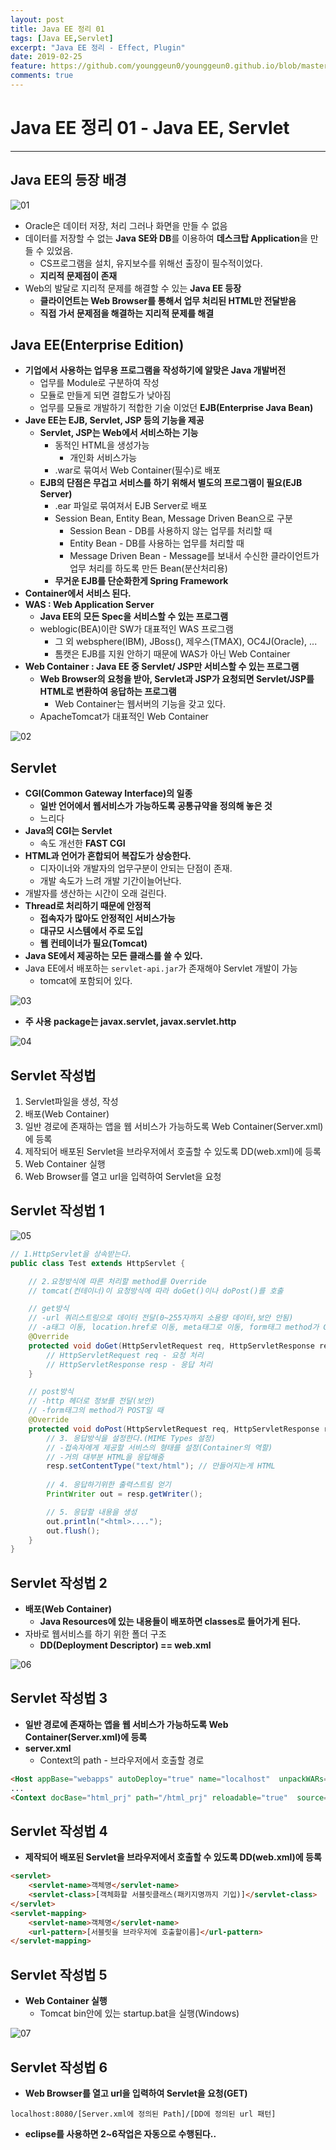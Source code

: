 ```yaml
---
layout: post
title: Java EE 정리 01
tags: [Java EE,Servlet]
excerpt: "Java EE 정리 - Effect, Plugin"
date: 2019-02-25
feature: https://github.com/younggeun0/younggeun0.github.io/blob/master/_posts/img/javaEe/JavaEeImageFeature.png?raw=true
comments: true
---
```

 
# Java EE 정리 01 - Java EE, Servlet

---

## Java EE의 등장 배경

![01](https://github.com/younggeun0/younggeun0.github.io/blob/master/_posts/img/javaEe/01/01.png?raw=true)

* Oracle은 데이터 저장, 처리 그러나 화면을 만들 수 없음
* 데이터를 저장할 수 없는 **Java SE와 DB**를 이용하여 **데스크탑 Application**을 만들 수 있었음.
     * CS프로그램을 설치, 유지보수를 위해선 출장이 필수적이었다.
     * **지리적 문제점이 존재**
* Web의 발달로 지리적 문제를 해결할 수 있는 **Java EE 등장**
     * **클라이언트는 Web Browser를 통해서 업무 처리된 HTML만 전달받음**
     * **직접 가서 문제점을 해결하는 지리적 문제를 해결**

## Java EE(Enterprise Edition)

* **기업에서 사용하는 업무용 프로그램을 작성하기에 알맞은 Java 개발버전**
     * 업무를 Module로 구분하여 작성
     * 모듈로 만들게 되면 결합도가 낮아짐
     * 업무를 모듈로 개발하기 적합한 기술 이었던 **EJB(Enterprise Java Bean)**
* **Jave EE는 EJB, Servlet, JSP 등의 기능을 제공**
     * **Servlet, JSP는 Web에서 서비스하는 기능**
          * 동적인 HTML을 생성가능
               * 개인화 서비스가능
          * .war로 묶여서 Web Container(필수)로 배포
     * **EJB의 단점은 무겁고 서비스를 하기 위해서 별도의 프로그램이 필요(EJB Server)**
          * .ear 파일로 묶여져서 EJB Server로 배포
          * Session Bean, Entity Bean, Message Driven Bean으로 구분
               * Session Bean - DB를 사용하지 않는 업무를 처리할 때 
               * Entity Bean - DB를 사용하는 업무를 처리할 때
               * Message Driven Bean - Message를 보내서 수신한 클라이언트가 업무 처리를 하도록 만든 Bean(분산처리용)
          * **무거운 EJB를 단순화한게 Spring Framework**
* **Container에서 서비스 된다.**
* **WAS : Web Application Server**
     * **Java EE의 모든 Spec을 서비스할 수 있는 프로그램**
     * weblogic(BEA)이란 SW가 대표적인 WAS 프로그램
          * 그 외 websphere(IBM), JBoss(), 제우스(TMAX), OC4J(Oracle), ... 
          * 톰캣은 EJB를 지원 안하기 때문에 WAS가 아닌 Web Container
* **Web Container : Java EE 중 Servlet/ JSP만 서비스할 수 있는 프로그램**
     * **Web Browser의 요청을 받아,  Servlet과 JSP가 요청되면 Servlet/JSP를 HTML로 변환하여 응답하는 프로그램**
          * Web Container는 웹서버의 기능을 갖고 있다.
     * ApacheTomcat가 대표적인 Web Container

![02](https://github.com/younggeun0/younggeun0.github.io/blob/master/_posts/img/javaEe/01/02.png?raw=true)


## Servlet

* **CGI(Common Gateway Interface)의 일종**
     * **일반 언어에서 웹서비스가 가능하도록 공통규약을 정의해 놓은 것**
     * 느리다
* **Java의 CGI는 Servlet**
     * 속도 개선한 **FAST CGI**
* **HTML과 언어가 혼합되어 복잡도가 상승한다.**
     * 디자이너와 개발자의 업무구분이 안되는 단점이 존재.
     * 개발 속도가 느려 개발 기간이늘어난다.
* 개발자를 생산하는 시간이 오래 걸린다.
* **Thread로 처리하기 때문에 안정적**
     * **접속자가 많아도 안정적인 서비스가능**
     * **대규모 시스템에서 주로 도입**
     * **웹 컨테이너가 필요(Tomcat)**
* **Java SE에서 제공하는 모든 클래스를 쓸 수 있다.**
* Java EE에서 배포하는 `servlet-api.jar`가 존재해야 Servlet 개발이 가능
     * tomcat에 포함되어 있다.

![03](https://github.com/younggeun0/younggeun0.github.io/blob/master/_posts/img/javaEe/01/03.png?raw=true)

* **주 사용 package는 javax.servlet, javax.servlet.http**

![04](https://github.com/younggeun0/younggeun0.github.io/blob/master/_posts/img/javaEe/01/04.png?raw=true)

## Servlet 작성법

1. Servlet파일을 생성, 작성
2. 배포(Web Container)
3. 일반 경로에 존재하는 앱을 웹 서비스가 가능하도록 Web Container(Server.xml)에 등록
4. 제작되어 배포된 Servlet을 브라우저에서 호출할 수 있도록 DD(web.xml)에 등록
5. Web Container 실행
6. Web Browser를 열고 url을 입력하여 Servlet을 요청

## Servlet 작성법 1

![05](https://github.com/younggeun0/younggeun0.github.io/blob/master/_posts/img/javaEe/01/05.png?raw=true)

```java
// 1.HttpServlet을 상속받는다.
public class Test extends HttpServlet {

    // 2.요청방식에 따른 처리할 method를 Override
    // tomcat(컨테이너)이 요청방식에 따라 doGet()이나 doPost()를 호출

    // get방식
    // -url 쿼리스트링으로 데이터 전달(0~255자까지 소용량 데이터,보안 안됨)
    // -a태그 이동, location.href로 이동, meta태그로 이동, form태그 method가 GET일 때
    @Override
    protected void doGet(HttpServletRequest req, HttpServletResponse resp) throws IOException, ServletException {
        // HttpServletRequest req - 요청 처리
        // HttpServletResponse resp - 응답 처리
    }

    // post방식
    // -http 헤더로 정보를 전달(보안)
    // -form태그의 method가 POST일 때
    @Override
    protected void doPost(HttpServletRequest req, HttpServletResponse resp) throws IOException, ServletException {
        // 3. 응답방식을 설정한다.(MIME Types 설정)
        // -접속자에게 제공할 서비스의 형태를 설정(Container의 역할)
        // -거의 대부분 HTML을 응답해줌
        resp.setContentType("text/html"); // 만들어지는게 HTML
       
        // 4. 응답하기위한 출력스트림 얻기
        PrintWriter out = resp.getWriter();

        // 5. 응답할 내용을 생성
        out.println("<html>....");
        out.flush();
    }
}
```

## Servlet 작성법 2

* **배포(Web Container)**
  * **Java Resources에 있는 내용들이 배포하면 classes로 들어가게 된다.**
* 자바로 웹서비스를 하기 위한 폴더 구조
     * **DD(Deployment Descriptor) == web.xml**

![06](https://github.com/younggeun0/younggeun0.github.io/blob/master/_posts/img/javaEe/01/06.png?raw=true)

## Servlet 작성법 3

* **일반 경로에 존재하는 앱을 웹 서비스가 가능하도록 Web Container(Server.xml)에 등록**
* **server.xml**
     * Context의 path - 브라우저에서 호출할 경로

```html
<Host appBase="webapps" autoDeploy="true" name="localhost"  unpackWARs="true">
...
<Context docBase="html_prj" path="/html_prj" reloadable="true"  source="org.eclipse.jst.jee.server:html_prj"/></Host>
```

## Servlet 작성법 4

* **제작되어 배포된 Servlet을 브라우저에서 호출할 수 있도록 DD(web.xml)에 등록**

```html
<servlet>
    <servlet-name>객체명</servlet-name>
    <servlet-class>[객체화할 서블릿클래스(패키지명까지 기입)]</servlet-class>
</servlet>
<servlet-mapping>
    <servlet-name>객체명</servlet-name>
    <url-pattern>[서블릿을 브라우저에 호출할이름]</url-pattern>
</servlet-mapping>
```

## Servlet 작성법 5

* **Web Container 실행**
  * Tomcat bin안에 있는 startup.bat을 실행(Windows)

![07](https://github.com/younggeun0/younggeun0.github.io/blob/master/_posts/img/javaEe/01/07.png?raw=true)

## Servlet 작성법 6

* **Web Browser를 열고 url을 입력하여 Servlet을 요청(GET)**

```
localhost:8080/[Server.xml에 정의된 Path]/[DD에 정의된 url 패턴]
```

* **eclipse를 사용하면 2~6작업은 자동으로 수행된다..**



